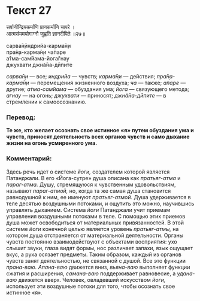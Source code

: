 # Текст 27

सर्वाणीन्द्रियकर्माणि प्राणकर्माणि चापरे ।  
आत्मसंयमयोगाग्नौ जुह्वति ज्ञानदीपिते ॥२७॥

сарва̄н̣ӣндрийа-карма̄н̣и  
пра̄н̣а-карма̄н̣и ча̄паре  
а̄тма-сам̇йама-йога̄гнау  
джухвати джн̃а̄на-дӣпите

_сарва̄н̣и_ — все; _индрийа_ — чувств; _карма̄н̣и_ — действия; _пра̄н̣а-карма̄н̣и_ — перемещения жизненного воздуха; _ча_ — также; _апаре_ — другие; _а̄тма-сам̇йама_ — обуздания ума; _йога_ — связующего метода; _агнау_ — на огонь; _джухвати_ — приносят; _джн̃а̄на-дӣпите_ — в стремлении к самоосознанию.

### Перевод:

**Те же, кто желает осознать свое истинное «я» путем обуздания ума и чувств, приносят деятельность всех органов чувств и само дыхание жизни на огонь усмиренного ума.**

### Комментарий:

Здесь речь идет о системе _йоги,_ создателем которой является Патанджали. В его «Йога-сутре» душа описана как _пратьяг-атма_ и _параг-атма._ Душу, стремящуюся к чувственным удовольствиям, называют _параг-атмой,_ но, когда та же самая душа становится равнодушной к ним, ее именуют _пратьяг-атмой._ Душа удерживается в теле десятью воздушными потоками, и ощутить это можно, научившись управлять дыханием. Система _йоги_ Патанджали учит приемам управления воздушными потоками в теле. С помощью этих приемов душа может освободиться от материальных привязанностей. В этой системе _йоги_ конечной целью является уровень _пратьяг-атмы,_ на котором душа отстраняется от материальной деятельности. Органы чувств постоянно взаимодействуют с объектами восприятия: ухо слышит звуки, глаза видят формы, нос различает запахи, язык ощущает вкус, а рука осязает предметы. Таким образом, каждый из органов чувств занят деятельностью, не связанной с душой. Все это функции _прана-ваю._ _Апана-ваю_ движется вниз, _вьяна-ваю_ выполняет функции сжатия и расширения, _самана-ваю_ поддерживает равновесие, а _удана-ваю_ движется вверх. Человек, овладевший искусством _йоги,_ использует эти воздушные потоки для того, чтобы осознать свое истинное «я».